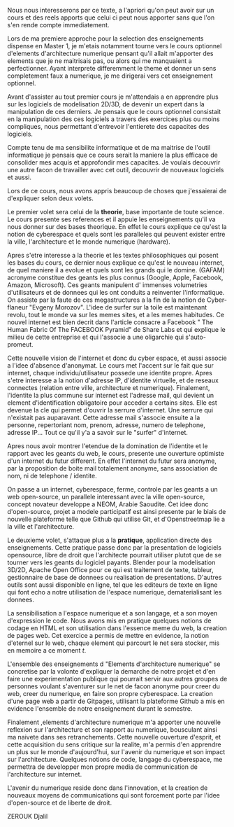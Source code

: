<p>
    Nous nous interesserons par ce texte, a l'apriori qu'on peut avoir sur un
    cours et des reels apports que celui ci peut nous apporter sans que l'on
    s'en rende compte immediatement.
</p>
<p>
    <p>
    </p>
</p>
<p>
    <p>
    </p>
</p>
<p>
    <p>
    </p>
</p>
<p>
    Lors de ma premiere approche pour la selection des enseignements dispense
    en Master 1, je m'etais notamment tourne vers le cours optionnel d'elements
    d'architecture numerique pensant qu'il allait m'apporter des elements que
    je ne maitrisais pas, ou alors qui me manquaient a perfectionner. Ayant
    interprete differemment le theme et donner un sens completement faux a
    numerique, je me dirigerai vers cet enseignement optionnel.
</p>
<p>
    Avant d'assister au tout premier cours je m'attendais a en apprendre plus
    sur les logiciels de modelisation 2D/3D, de devenir un expert dans la
    manipulation de ces derniers. Je pensais que le cours optionnel consistait
    en la manipulation des ces logiciels a travers des exercices plus ou moins
    compliques, nous permettant d'entrevoir l'entierete des capacites des
    logiciels.
</p>
<p>
    Compte tenu de ma sensibilite informatique et de ma maitrise de l'outil
    informatique je pensais que ce cours serait la maniere la plus efficace de
    consolider mes acquis et approfondir mes capacites. Je voulais decouvrir
    une autre facon de travailler avec cet outil, decouvrir de nouveaux
    logiciels et aussi.
</p>
<p>
    <p>
    </p>
</p>
<p>
    <p>
    </p>
</p>
<p>
    <p>
    </p>
</p>
<p>
    Lors de ce cours, nous avons appris beaucoup de choses que j'essaierai de
    d'expliquer selon deux volets.
</p>
<p>
    Le premier volet sera celui de la <strong>theorie</strong>, base importante
    de toute science. Le cours presente ses references et il appuie les
    enseignements qu'il va nous donner sur des bases theorique. En effet le
    cours explique ce qu'est la notion de cyberespace et quels sont les
    paralleles qui peuvent exister entre la ville, l'architecture et le monde
    numerique (hardware).
</p>
<p>
    Apres s'etre interesse a la theorie et les textes philosophiques qui posent
    les bases du cours, ce dernier nous explique ce qu'est le nouveau internet,
    de quel maniere il a evolue et quels sont les grands qui le domine. (GAFAM)
    acronyme constitue des geants les plus connus (Google, Apple, Facebook,
    Amazon, Microsoft). Ces geants manipulent d' immenses volumetries
    d'utilisateurs et de donnees qui les ont conduits a reinventer
    l'informatique. On assiste par la faute de ces megastructures a la fin de
    la notion de Cyber-flaneur "Evgeny Morozov". L'idee de surfer sur la toile
    est maintenant revolu, tout le monde va sur les memes sites, et a les memes
    habitudes. Ce nouvel internet est bien decrit dans l'article consacre a
    Facebook " The Human Fabric Of The FACEBOOK Pyramid" de Share Labs et qui
    explique le milieu de cette entreprise et qui l'associe a une oligarchie
    qui s'auto-promeut.
    <p>
    </p>
</p>
<p>
    Cette nouvelle vision de l'internet et donc du cyber espace, et aussi
    associe a l'idee d'absence d'anonymat. Le cours met l'accent sur le fait
    que sur internet, chaque individu/utilisateur possede une identite propre.
    Apres s'etre interesse a la notion d'adresse IP, d'identite virtuelle, et
    de reseaux connectes (relation entre ville, architecture et numerique).
    Finalement, l'identite la plus commune sur internet est l'adresse mail, qui
    devient un element d'identification obligatoire pour acceder a certains
    sites. Elle est devenue la cle qui permet d'ouvrir la serrure d'internet.
    Une serrure qui n'existait pas auparavant. Cette adresse mail s'associe
    ensuite a la personne, repertoriant nom, prenom, adresse, numero de
    telephone, adresse IP... Tout ce qu'il y'a a savoir sur le "surfer"
    d'internet.
    <p>
    </p>
</p>
<p>
    Apres nous avoir montrer l'etendue de la domination de l'identite et le
    rapport avec les geants du web, le cours, presente une ouverture optimiste
    d'un internet du futur different. En effet l'internet du futur sera
    anonyme, par la proposition de boite mail totalement anonyme, sans
    association de nom, ni de telephone / identite.
    <p>
    </p>
</p>
<p>
    On passe a un internet, cyberespace, ferme, controle par les geants a un
    web open-source, un parallele interessant avec la ville open-source,
    concept novateur developpe a NEOM, Arabie Saoudite. Cet idee donc
    d'open-source, projet a modele participatif est ainsi presente par le biais
    de nouvelle plateforme telle que Github qui utilise Git, et d'Openstreetmap
    lie a la ville et l'architecture.
    <p>
    </p>
</p>
<p>
    Le deuxieme volet, s'attaque plus a la <strong>pratique</strong>,
    application directe des enseignements. Cette pratique passe donc par la
    presentation de logiciels opensource, libre de droit que l'architecte
    pourrait utiliser plutot que de se tourner vers les geants du logiciel
    payants. Blender pour la modelisation 3D/2D, Apache Open Office pour ce qui
    est traitement de texte, tableur, gestionnaire de base de donnees ou
    realisation de presentations. D'autres outils sont aussi disponible en
    ligne, tel que les editeurs de texte en ligne qui font echo a notre
    utilisation de l'espace numerique, dematerialisant les donnees.
    <p>
    </p>
</p>
<p>
    La sensibilisation a l'espace numerique et a son langage, et a son moyen
    d'expression le code. Nous avons mis en pratique quelques notions de codage
    en HTML et son utilisation dans l'essence meme du web, la creation de pages
    web. Cet exercice a permis de mettre en evidence, la notion d'eternel sur
    le web, chaque element qui parcourt le net sera stocker, mis en memoire a
    ce moment <em>t</em>.
    <p>
    </p>
</p>
<p>
    L'ensemble des enseignements d "Elements d'architecture numerique" se
    concretise par la volonte d'expliquer la demarche de notre projet et d'en
    faire une experimentation publique qui pourrait servir aux autres groupes
    de personnes voulant s'aventurer sur le net de facon anonyme pour creer du
    web, creer du numerique, en faire son propre cyberespace. La creation d'une
    page web a partir de Gitpages, utilisant la plateforme Github a mis en
    evidence l'ensemble de notre enseignement durant le semestre.
</p>
<p>
    <p>
    </p>
</p>
<p>
    <p>
    </p>
</p>
<p>
    Finalement ,elements d'architecture numerique m'a apporter une nouvelle
    reflexion sur l'architecture et son rapport au numerique, bousculant ainsi
    ma naivete dans ses retranchements. Cette nouvelle ouverture d'esprit, et
    cette acquisition du sens critique sur la realite, m'a permis d'en
    apprendre un plus sur le monde d'aujourd'hui, sur l'avenir du numerique et
    son impact sur l'architecture. Quelques notions de code, langage du
    cyberespace, me permettra de developper mon propre media de communication
    de l'architecture sur internet.
</p>
<p>
    L'avenir du numerique reside donc dans l'innovation, et la creation de
    nouveaux moyens de communications qui sont forcement porte par l'idee
    d'open-source et de liberte de droit.
</p>
<p>
<p>
ZEROUK Djalil
